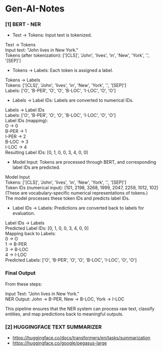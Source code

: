 # Gen-AI-Notes

### [1] BERT - NER
* Text -> Tokens: Input text is tokenized.

Text -> Tokens </br>
Input text: "John lives in New York."</br>
Tokens (after tokenization): ['[CLS]', 'John', 'lives', 'in', 'New', 'York', '.', '[SEP]']</br>
   
* Tokens -> Labels: Each token is assigned a label.

Tokens -> Labels</br>
Tokens: ['[CLS]', 'John', 'lives', 'in', 'New', 'York', '.', '[SEP]']</br>
Labels: ['O', 'B-PER', 'O', 'O', 'B-LOC', 'I-LOC', 'O', 'O']</br>

* Labels -> Label IDs: Labels are converted to numerical IDs.

Labels -> Label IDs</br>
Labels: ['O', 'B-PER', 'O', 'O', 'B-LOC', 'I-LOC', 'O', 'O']</br>
Label IDs (mapping):</br>
O → 0</br>
B-PER → 1</br>
I-PER → 2</br>
B-LOC → 3</br>
I-LOC → 4</br>
Resulting Label IDs: [0, 1, 0, 0, 3, 4, 0, 0]

* Model Input: Tokens are processed through BERT, and corresponding label IDs are predicted.

Model Input</br>
Tokens: ['[CLS]', 'John', 'lives', 'in', 'New', 'York', '.', '[SEP]']</br>
Token IDs (numerical input): [101, 2198, 3268, 1999, 2047, 2259, 1012, 102]</br>
(These are vocabulary-specific numerical representations of tokens.)</br>
The model processes these token IDs and predicts label IDs.</br>

* Label IDs -> Labels: Predictions are converted back to labels for evaluation.

Label IDs -> Labels</br>
Predicted Label IDs: [0, 1, 0, 0, 3, 4, 0, 0]</br>
Mapping back to Labels:</br>
0 → O</br>
1 → B-PER</br>
3 → B-LOC</br>
4 → I-LOC</br>
Predicted Labels: ['O', 'B-PER', 'O', 'O', 'B-LOC', 'I-LOC', 'O', 'O']

### Final Output
From these steps:</br>

Input Text: "John lives in New York."</br>
NER Output: John → B-PER, New → B-LOC, York → I-LOC</br>

This pipeline ensures that the NER system can process raw text, classify entities, and map predictions back to meaningful outputs.

### [2] HUGGINGFACE TEXT SUMMARIZER
* https://huggingface.co/docs/transformers/en/tasks/summarization
* https://huggingface.co/google/pegasus-large
